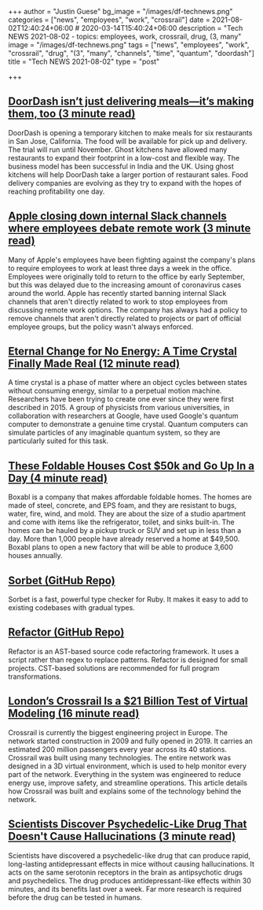 +++
author = "Justin Guese"
bg_image = "/images/df-technews.png"
categories = ["news", "employees", "work", "crossrail"]
date = 2021-08-02T12:40:24+06:00 # 2020-03-14T15:40:24+06:00
description = "Tech NEWS 2021-08-02 - topics: employees, work, crossrail, drug, (3, many"
image = "/images/df-technews.png"
tags = ["news", "employees", "work", "crossrail", "drug", "(3", "many", "channels", "time", "quantum", "doordash"]
title = "Tech NEWS 2021-08-02"
type = "post"

+++

## [DoorDash isn’t just delivering meals—it’s making them, too (3 minute read)](https://qz.com/2039684/doordash-is-launching-ghost-kitchens-to-make-food-for-restaurants/)

DoorDash is opening a temporary kitchen to make meals for six restaurants in San Jose, California. The food will be available for pick up and delivery. The trial will run until November. Ghost kitchens have allowed many restaurants to expand their footprint in a low-cost and flexible way. The business model has been successful in India and the UK. Using ghost kitchens will help DoorDash take a larger portion of restaurant sales. Food delivery companies are evolving as they try to expand with the hopes of reaching profitability one day.

## [Apple closing down internal Slack channels where employees debate remote work (3 minute read)](https://www.cultofmac.com/748775/apple-closing-down-internal-slack-channels-where-employees-debate-remote-work/)

Many of Apple's employees have been fighting against the company's plans to require employees to work at least three days a week in the office. Employees were originally told to return to the office by early September, but this was delayed due to the increasing amount of coronavirus cases around the world. Apple has recently started banning internal Slack channels that aren't directly related to work to stop employees from discussing remote work options. The company has always had a policy to remove channels that aren't directly related to projects or part of official employee groups, but the policy wasn't always enforced.

## [Eternal Change for No Energy: A Time Crystal Finally Made Real (12 minute read)](https://www.quantamagazine.org/first-time-crystal-built-using-googles-quantum-computer-20210730/)

A time crystal is a phase of matter where an object cycles between states without consuming energy, similar to a perpetual motion machine. Researchers have been trying to create one ever since they were first described in 2015. A group of physicists from various universities, in collaboration with researchers at Google, have used Google's quantum computer to demonstrate a genuine time crystal. Quantum computers can simulate particles of any imaginable quantum system, so they are particularly suited for this task.

## [These Foldable Houses Cost $50k and Go Up In a Day (4 minute read)](https://singularityhub.com/2021/07/29/these-foldable-houses-cost-50k-and-go-up-in-a-day/)

Boxabl is a company that makes affordable foldable homes. The homes are made of steel, concrete, and EPS foam, and they are resistant to bugs, water, fire, wind, and mold. They are about the size of a studio apartment and come with items like the refrigerator, toilet, and sinks built-in. The homes can be hauled by a pickup truck or SUV and set up in less than a day. More than 1,000 people have already reserved a home at $49,500. Boxabl plans to open a new factory that will be able to produce 3,600 houses annually.

## [Sorbet (GitHub Repo)](https://github.com/sorbet/sorbet)

Sorbet is a fast, powerful type checker for Ruby. It makes it easy to add to existing codebases with gradual types.

## [Refactor (GitHub Repo)](https://github.com/isidentical/refactor)

Refactor is an AST-based source code refactoring framework. It uses a script rather than regex to replace patterns. Refactor is designed for small projects. CST-based solutions are recommended for full program transformations.

## [London’s Crossrail Is a $21 Billion Test of Virtual Modeling (16 minute read)](https://spectrum.ieee.org/londons-crossrail-is-a-21-billion-test-of-virtual-modeling)

Crossrail is currently the biggest engineering project in Europe. The network started construction in 2009 and fully opened in 2019. It carries an estimated 200 million passengers every year across its 40 stations. Crossrail was built using many technologies. The entire network was designed in a 3D virtual environment, which is used to help monitor every part of the network. Everything in the system was engineered to reduce energy use, improve safety, and streamline operations. This article details how Crossrail was built and explains some of the technology behind the network.

## [Scientists Discover Psychedelic-Like Drug That Doesn't Cause Hallucinations (3 minute read)](https://www.sciencealert.com/scientists-discover-a-psychedelic-like-drug-that-doesn-t-cause-hallucinations)

Scientists have discovered a psychedelic-like drug that can produce rapid, long-lasting antidepressant effects in mice without causing hallucinations. It acts on the same serotonin receptors in the brain as antipsychotic drugs and psychedelics. The drug produces antidepressant-like effects within 30 minutes, and its benefits last over a week. Far more research is required before the drug can be tested in humans.

